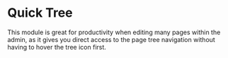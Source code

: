 # Quick Tree
This module is great for productivity when editing many pages within the admin, as it gives you direct access to the page tree navigation without having to hover the tree icon first.




